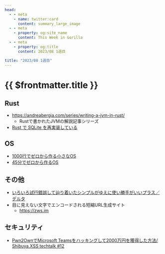 ```yaml
---
head:
  - - meta
    - name: twitter:card
      content: summary_large_image
  - - meta
    - property: og:site_name
      content: This Week in Gorilla
  - - meta
    - property: og:title
      content: 2023/08 1週目

title: "2023/08 1週目"
---
```


# {{ $frontmatter.title }}

## Rust
- https://andreabergia.com/series/writing-a-jvm-in-rust/
  - Rustで書かれたJVMの解説記事シリーズ
- [Rust で SQLite を再実装している](https://kawasin73.hatenablog.com/entry/2023/08/05/223600)

## OS
- [1000行でゼロから作る小さなOS](https://operating-system-in-1000-lines.vercel.app/ja/welcome)
- [45分でゼロから作るOS](https://www.youtube.com/watch?v=dPEsTeL2F98) 

## その他
- [いろいろ試行錯誤して辿り着いたシンプルがゆえに使い勝手がいいプラス／デルタ](https://speakerdeck.com/kawanotron/iroiroshi-xing-cuo-wu-sitechan-rizhao-itasinpurugayuenishi-isheng-shou-gaiipurasu-deruta)
- 目に見えない文字でエンコードされる短縮URL生成サイト
  - https://zws.im

## セキュリティ
- [Pwn2OwnでMicrosoft Teamsをハッキングして2000万円を獲得した方法/ Shibuya.XSS techtalk #12](https://speakerdeck.com/masatokinugawa/shibuya-dot-xss-techtalk-number-12)
